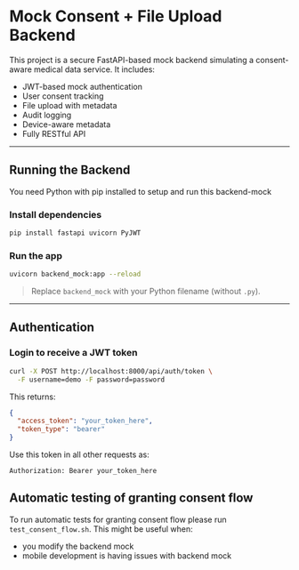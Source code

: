 # Mock Consent + File Upload Backend

This project is a secure FastAPI-based mock backend simulating a consent-aware medical data service. It includes:

- JWT-based mock authentication
- User consent tracking
- File upload with metadata
- Audit logging
- Device-aware metadata
- Fully RESTful API

---

## Running the Backend

You need Python with pip installed to setup and run this backend-mock

### Install dependencies

```bash
pip install fastapi uvicorn PyJWT
```

### Run the app

```bash
uvicorn backend_mock:app --reload
```

> Replace `backend_mock` with your Python filename (without `.py`).

---

## Authentication

### Login to receive a JWT token

```bash
curl -X POST http://localhost:8000/api/auth/token \
  -F username=demo -F password=password
```

This returns:
```json
{
  "access_token": "your_token_here",
  "token_type": "bearer"
}
```

Use this token in all other requests as:
```http
Authorization: Bearer your_token_here
```

## Automatic testing of granting consent flow
To run automatic tests for granting consent flow please run `test_consent_flow.sh`. 
This might be useful when:
- you modify the backend mock
- mobile development is having issues with backend mock
